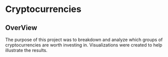 # Cryptocurrencies

## OverView

The purpose of this project was to breakdown and analyze which groups of cryptocurrencies are worth investing in. Visualizations were created to help illustrate the results.
